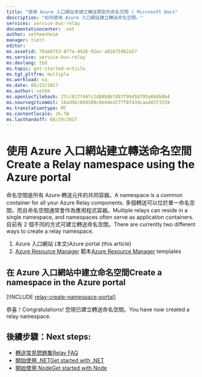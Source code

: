 ```yaml
---
title: "使用 Azure 入口網站來建立轉送類型的命名空間 | Microsoft Docs"
description: "如何使用 Azure 入口網站建立轉送命名空間。"
services: service-bus-relay
documentationcenter: .net
author: sethmanheim
manager: timlt
editor: 
ms.assetid: 78ab6753-877a-4426-92ec-a81675d62a57
ms.service: service-bus-relay
ms.devlang: tbd
ms.topic: get-started-article
ms.tgt_pltfrm: multiple
ms.workload: na
ms.date: 08/23/2017
ms.author: sethm
ms.openlocfilehash: 27cc817fd4fc2d88b0b7d87f99d58795a6b8b864
ms.sourcegitcommit: 18ad9bc049589c8e44ed277f8f43dcaa483f3339
ms.translationtype: MT
ms.contentlocale: zh-TW
ms.lasthandoff: 08/29/2017
---
```

# <a name="create-a-relay-namespace-using-the-azure-portal"></a><span data-ttu-id="7aaf5-103">使用 Azure 入口網站建立轉送命名空間</span><span class="sxs-lookup"><span data-stu-id="7aaf5-103">Create a Relay namespace using the Azure portal</span></span>
<span data-ttu-id="7aaf5-104">命名空間是所有 Azure 轉送元件的共同容器。</span><span class="sxs-lookup"><span data-stu-id="7aaf5-104">A namespace is a common container for all your Azure Relay components.</span></span> <span data-ttu-id="7aaf5-105">多個轉送可以位於單一命名空間，而且命名空間通常會作為應用程式容器。</span><span class="sxs-lookup"><span data-stu-id="7aaf5-105">Multiple relays can reside in a single namespace, and namespaces often serve as application containers.</span></span> <span data-ttu-id="7aaf5-106">目前有 2 個不同的方式可建立轉送命名空間。</span><span class="sxs-lookup"><span data-stu-id="7aaf5-106">There are currently two different ways to create a relay namespace.</span></span>

1. <span data-ttu-id="7aaf5-107">Azure 入口網站 (本文)</span><span class="sxs-lookup"><span data-stu-id="7aaf5-107">Azure portal (this article)</span></span>
2. <span data-ttu-id="7aaf5-108">[Azure Resource Manager](../azure-resource-manager/resource-group-overview.md) 範本</span><span class="sxs-lookup"><span data-stu-id="7aaf5-108">[Azure Resource Manager](../azure-resource-manager/resource-group-overview.md) templates</span></span>

## <a name="create-a-namespace-in-the-azure-portal"></a><span data-ttu-id="7aaf5-109">在 Azure 入口網站中建立命名空間</span><span class="sxs-lookup"><span data-stu-id="7aaf5-109">Create a namespace in the Azure portal</span></span>

[!INCLUDE [relay-create-namespace-portal](../../includes/relay-create-namespace-portal.md)]

<span data-ttu-id="7aaf5-110">恭喜！</span><span class="sxs-lookup"><span data-stu-id="7aaf5-110">Congratulations!</span></span> <span data-ttu-id="7aaf5-111">您現已建立轉送命名空間。</span><span class="sxs-lookup"><span data-stu-id="7aaf5-111">You have now created a relay namespace.</span></span>

## <a name="next-steps"></a><span data-ttu-id="7aaf5-112">後續步驟：</span><span class="sxs-lookup"><span data-stu-id="7aaf5-112">Next steps:</span></span>
* [<span data-ttu-id="7aaf5-113">轉送常見問題集</span><span class="sxs-lookup"><span data-stu-id="7aaf5-113">Relay FAQ</span></span>](relay-faq.md)
* [<span data-ttu-id="7aaf5-114">開始使用 .NET</span><span class="sxs-lookup"><span data-stu-id="7aaf5-114">Get started with .NET</span></span>](relay-hybrid-connections-dotnet-get-started.md)
* [<span data-ttu-id="7aaf5-115">開始使用 Node</span><span class="sxs-lookup"><span data-stu-id="7aaf5-115">Get started with Node</span></span>](relay-hybrid-connections-node-get-started.md)

